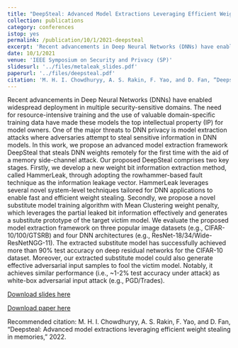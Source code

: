 ```yaml
---
title: "DeepSteal: Advanced Model Extractions Leveraging Efficient Weight Stealing in Memories"
collection: publications
category: conferences
istop: yes
permalink: /publication/10/1/2021-deepsteal
excerpt: 'Recent advancements in Deep Neural Networks (DNNs) have enabled widespread deployment in multiple security-sensitive domains. The need for resource-intensive training and the use of valuable domain-specific training data have made these models the top intellectual property (IP) for model owners. One of the major threats to DNN privacy is model extraction attacks where adversaries attempt to steal sensitive information in DNN models. In this work, we propose an advanced model extraction ...'
date: 10/1/2021
venue: 'IEEE Symposium on Security and Privacy (SP)'
slidesurl: '../files/metaleak_slides.pdf'
paperurl: '../files/deepsteal.pdf'
citation: 'M. H. I. Chowdhuryy, A. S. Rakin, F. Yao, and D. Fan, “Deepsteal: Advanced model extractions leveraging efficient weight stealing in memories,” 2022.'
---
```

Recent advancements in Deep Neural Networks (DNNs) have enabled widespread deployment in multiple security-sensitive domains. The need for resource-intensive training and the use of valuable domain-specific training data have made these models the top intellectual property (IP) for model owners. One of the major threats to DNN privacy is model extraction attacks where adversaries attempt to steal sensitive information in DNN models. In this work, we propose an advanced model extraction framework DeepSteal that steals DNN weights remotely for the first time with the aid of a memory side-channel attack. Our proposed DeepSteal comprises two key stages. Firstly, we develop a new weight bit information extraction method, called HammerLeak, through adopting the rowhammer-based fault technique as the information leakage vector. HammerLeak leverages several novel system-level techniques tailored for DNN applications to enable fast and efficient weight stealing. Secondly, we propose a novel substitute model training algorithm with Mean Clustering weight penalty, which leverages the partial leaked bit information effectively and generates a substitute prototype of the target victim model. We evaluate the proposed model extraction framework on three popular image datasets (e.g., CIFAR-10/100/GTSRB) and four DNN architectures (e.g., ResNet-18/34/Wide-ResNetNGG-11). The extracted substitute model has successfully achieved more than 90% test accuracy on deep residual networks for the CIFAR-10 dataset. Moreover, our extracted substitute model could also generate effective adversarial input samples to fool the victim model. Notably, it achieves similar performance (i.e., ~1-2% test accuracy under attack) as white-box adversarial input attack (e.g., PGD/Trades).

[Download slides here](../files/metaleak_slides.pdf)

[Download paper here](../files/deepsteal.pdf)

Recommended citation: M. H. I. Chowdhuryy, A. S. Rakin, F. Yao, and D. Fan, “Deepsteal: Advanced model extractions leveraging efficient weight stealing in memories,” 2022.